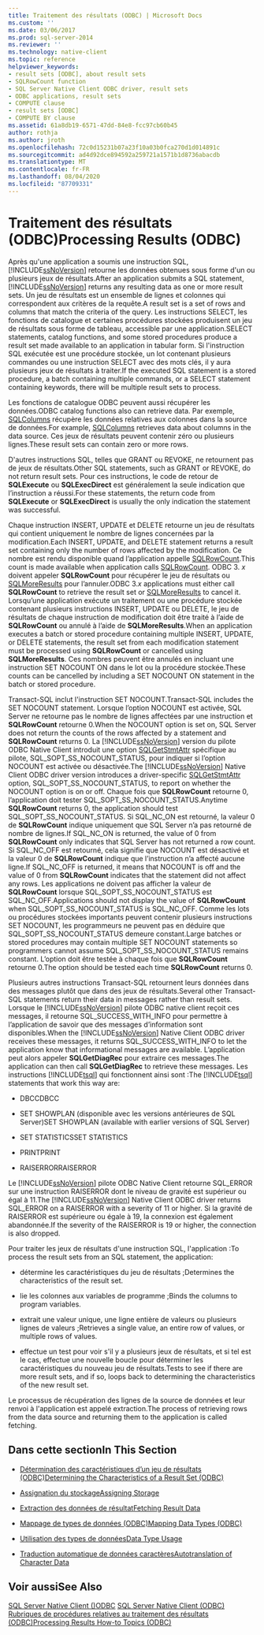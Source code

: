 ```yaml
---
title: Traitement des résultats (ODBC) | Microsoft Docs
ms.custom: ''
ms.date: 03/06/2017
ms.prod: sql-server-2014
ms.reviewer: ''
ms.technology: native-client
ms.topic: reference
helpviewer_keywords:
- result sets [ODBC], about result sets
- SQLRowCount function
- SQL Server Native Client ODBC driver, result sets
- ODBC applications, result sets
- COMPUTE clause
- result sets [ODBC]
- COMPUTE BY clause
ms.assetid: 61a8db19-6571-47dd-84e8-fcc97cb60b45
author: rothja
ms.author: jroth
ms.openlocfilehash: 72c0d15231b07a23f10a03b0fca270d1d014891c
ms.sourcegitcommit: ad4d92dce894592a259721a1571b1d8736abacdb
ms.translationtype: MT
ms.contentlocale: fr-FR
ms.lasthandoff: 08/04/2020
ms.locfileid: "87709331"
---
```

# <a name="processing-results-odbc"></a><span data-ttu-id="50946-102">Traitement des résultats (ODBC)</span><span class="sxs-lookup"><span data-stu-id="50946-102">Processing Results (ODBC)</span></span>
  <span data-ttu-id="50946-103">Après qu'une application a soumis une instruction SQL, [!INCLUDE[ssNoVersion](../../includes/ssnoversion-md.md)] retourne les données obtenues sous forme d'un ou plusieurs jeux de résultats.</span><span class="sxs-lookup"><span data-stu-id="50946-103">After an application submits a SQL statement, [!INCLUDE[ssNoVersion](../../includes/ssnoversion-md.md)] returns any resulting data as one or more result sets.</span></span> <span data-ttu-id="50946-104">Un jeu de résultats est un ensemble de lignes et colonnes qui correspondent aux critères de la requête.</span><span class="sxs-lookup"><span data-stu-id="50946-104">A result set is a set of rows and columns that match the criteria of the query.</span></span> <span data-ttu-id="50946-105">Les instructions SELECT, les fonctions de catalogue et certaines procédures stockées produisent un jeu de résultats sous forme de tableau, accessible par une application.</span><span class="sxs-lookup"><span data-stu-id="50946-105">SELECT statements, catalog functions, and some stored procedures produce a result set made available to an application in tabular form.</span></span> <span data-ttu-id="50946-106">Si l'instruction SQL exécutée est une procédure stockée, un lot contenant plusieurs commandes ou une instruction SELECT avec des mots clés, il y aura plusieurs jeux de résultats à traiter.</span><span class="sxs-lookup"><span data-stu-id="50946-106">If the executed SQL statement is a stored procedure, a batch containing multiple commands, or a SELECT statement containing keywords, there will be multiple result sets to process.</span></span>  
  
 <span data-ttu-id="50946-107">Les fonctions de catalogue ODBC peuvent aussi récupérer les données.</span><span class="sxs-lookup"><span data-stu-id="50946-107">ODBC catalog functions also can retrieve data.</span></span> <span data-ttu-id="50946-108">Par exemple, [SQLColumns](../native-client-odbc-api/sqlcolumns.md) récupère les données relatives aux colonnes dans la source de données.</span><span class="sxs-lookup"><span data-stu-id="50946-108">For example, [SQLColumns](../native-client-odbc-api/sqlcolumns.md) retrieves data about columns in the data source.</span></span> <span data-ttu-id="50946-109">Ces jeux de résultats peuvent contenir zéro ou plusieurs lignes.</span><span class="sxs-lookup"><span data-stu-id="50946-109">These result sets can contain zero or more rows.</span></span>  
  
 <span data-ttu-id="50946-110">D'autres instructions SQL, telles que GRANT ou REVOKE, ne retournent pas de jeux de résultats.</span><span class="sxs-lookup"><span data-stu-id="50946-110">Other SQL statements, such as GRANT or REVOKE, do not return result sets.</span></span> <span data-ttu-id="50946-111">Pour ces instructions, le code de retour de **SQLExecute** ou **SQLExecDirect** est généralement la seule indication que l’instruction a réussi.</span><span class="sxs-lookup"><span data-stu-id="50946-111">For these statements, the return code from **SQLExecute** or **SQLExecDirect** is usually the only indication the statement was successful.</span></span>  
  
 <span data-ttu-id="50946-112">Chaque instruction INSERT, UPDATE et DELETE retourne un jeu de résultats qui contient uniquement le nombre de lignes concernées par la modification.</span><span class="sxs-lookup"><span data-stu-id="50946-112">Each INSERT, UPDATE, and DELETE statement returns a result set containing only the number of rows affected by the modification.</span></span> <span data-ttu-id="50946-113">Ce nombre est rendu disponible quand l’application appelle [SQLRowCount](../native-client-odbc-api/sqlrowcount.md).</span><span class="sxs-lookup"><span data-stu-id="50946-113">This count is made available when application calls [SQLRowCount](../native-client-odbc-api/sqlrowcount.md).</span></span> <span data-ttu-id="50946-114">ODBC 3. *x* doivent appeler **SQLRowCount** pour récupérer le jeu de résultats ou [SQLMoreResults](../native-client-odbc-api/sqlmoreresults.md) pour l’annuler.</span><span class="sxs-lookup"><span data-stu-id="50946-114">ODBC 3.*x* applications must either call **SQLRowCount** to retrieve the result set or [SQLMoreResults](../native-client-odbc-api/sqlmoreresults.md) to cancel it.</span></span> <span data-ttu-id="50946-115">Lorsqu’une application exécute un traitement ou une procédure stockée contenant plusieurs instructions INSERT, UPDATE ou DELETE, le jeu de résultats de chaque instruction de modification doit être traité à l’aide de **SQLRowCount** ou annulé à l’aide de **SQLMoreResults**.</span><span class="sxs-lookup"><span data-stu-id="50946-115">When an application executes a batch or stored procedure containing multiple INSERT, UPDATE, or DELETE statements, the result set from each modification statement must be processed using **SQLRowCount** or cancelled using **SQLMoreResults**.</span></span> <span data-ttu-id="50946-116">Ces nombres peuvent être annulés en incluant une instruction SET NOCOUNT ON dans le lot ou la procédure stockée.</span><span class="sxs-lookup"><span data-stu-id="50946-116">These counts can be cancelled by including a SET NOCOUNT ON statement in the batch or stored procedure.</span></span>  
  
 <span data-ttu-id="50946-117">Transact-SQL inclut l'instruction SET NOCOUNT.</span><span class="sxs-lookup"><span data-stu-id="50946-117">Transact-SQL includes the SET NOCOUNT statement.</span></span> <span data-ttu-id="50946-118">Lorsque l’option NOCOUNT est activée, SQL Server ne retourne pas le nombre de lignes affectées par une instruction et **SQLRowCount** retourne 0.</span><span class="sxs-lookup"><span data-stu-id="50946-118">When the NOCOUNT option is set on, SQL Server does not return the counts of the rows affected by a statement and **SQLRowCount** returns 0.</span></span> <span data-ttu-id="50946-119">La [!INCLUDE[ssNoVersion](../../includes/ssnoversion-md.md)] version du pilote ODBC Native Client introduit une option [SQLGetStmtAttr](../native-client-odbc-api/sqlgetstmtattr.md) spécifique au pilote, SQL_SOPT_SS_NOCOUNT_STATUS, pour indiquer si l’option NOCOUNT est activée ou désactivée.</span><span class="sxs-lookup"><span data-stu-id="50946-119">The [!INCLUDE[ssNoVersion](../../includes/ssnoversion-md.md)] Native Client ODBC driver version introduces a driver-specific [SQLGetStmtAttr](../native-client-odbc-api/sqlgetstmtattr.md) option, SQL_SOPT_SS_NOCOUNT_STATUS, to report on whether the NOCOUNT option is on or off.</span></span> <span data-ttu-id="50946-120">Chaque fois que **SQLRowCount** retourne 0, l’application doit tester SQL_SOPT_SS_NOCOUNT_STATUS.</span><span class="sxs-lookup"><span data-stu-id="50946-120">Anytime **SQLRowCount** returns 0, the application should test SQL_SOPT_SS_NOCOUNT_STATUS.</span></span> <span data-ttu-id="50946-121">Si SQL_NC_ON est retourné, la valeur 0 de **SQLRowCount** indique uniquement que SQL Server n’a pas retourné de nombre de lignes.</span><span class="sxs-lookup"><span data-stu-id="50946-121">If SQL_NC_ON is returned, the value of 0 from **SQLRowCount** only indicates that SQL Server has not returned a row count.</span></span> <span data-ttu-id="50946-122">Si SQL_NC_OFF est retourné, cela signifie que NOCOUNT est désactivé et la valeur 0 de **SQLRowCount** indique que l’instruction n’a affecté aucune ligne.</span><span class="sxs-lookup"><span data-stu-id="50946-122">If SQL_NC_OFF is returned, it means that NOCOUNT is off and the value of 0 from **SQLRowCount** indicates that the statement did not affect any rows.</span></span> <span data-ttu-id="50946-123">Les applications ne doivent pas afficher la valeur de **SQLRowCount** lorsque SQL_SOPT_SS_NOCOUNT_STATUS est SQL_NC_OFF.</span><span class="sxs-lookup"><span data-stu-id="50946-123">Applications should not display the value of **SQLRowCount** when SQL_SOPT_SS_NOCOUNT_STATUS is SQL_NC_OFF.</span></span> <span data-ttu-id="50946-124">Comme les lots ou procédures stockées importants peuvent contenir plusieurs instructions SET NOCOUNT, les programmeurs ne peuvent pas en déduire que SQL_SOPT_SS_NOCOUNT_STATUS demeure constant.</span><span class="sxs-lookup"><span data-stu-id="50946-124">Large batches or stored procedures may contain multiple SET NOCOUNT statements so programmers cannot assume SQL_SOPT_SS_NOCOUNT_STATUS remains constant.</span></span> <span data-ttu-id="50946-125">L’option doit être testée à chaque fois que **SQLRowCount** retourne 0.</span><span class="sxs-lookup"><span data-stu-id="50946-125">The option should be tested each time **SQLRowCount** returns 0.</span></span>  
  
 <span data-ttu-id="50946-126">Plusieurs autres instructions Transact-SQL retournent leurs données dans des messages plutôt que dans des jeux de résultats.</span><span class="sxs-lookup"><span data-stu-id="50946-126">Several other Transact-SQL statements return their data in messages rather than result sets.</span></span> <span data-ttu-id="50946-127">Lorsque le [!INCLUDE[ssNoVersion](../../includes/ssnoversion-md.md)] pilote ODBC native client reçoit ces messages, il retourne SQL_SUCCESS_WITH_INFO pour permettre à l’application de savoir que des messages d’information sont disponibles.</span><span class="sxs-lookup"><span data-stu-id="50946-127">When the [!INCLUDE[ssNoVersion](../../includes/ssnoversion-md.md)] Native Client ODBC driver receives these messages, it returns SQL_SUCCESS_WITH_INFO to let the application know that informational messages are available.</span></span> <span data-ttu-id="50946-128">L’application peut alors appeler **SQLGetDiagRec** pour extraire ces messages.</span><span class="sxs-lookup"><span data-stu-id="50946-128">The application can then call **SQLGetDiagRec** to retrieve these messages.</span></span> <span data-ttu-id="50946-129">Les instructions [!INCLUDE[tsql](../../includes/tsql-md.md)] qui fonctionnent ainsi sont :</span><span class="sxs-lookup"><span data-stu-id="50946-129">The [!INCLUDE[tsql](../../includes/tsql-md.md)] statements that work this way are:</span></span>  
  
-   <span data-ttu-id="50946-130">DBCC</span><span class="sxs-lookup"><span data-stu-id="50946-130">DBCC</span></span>  
  
-   <span data-ttu-id="50946-131">SET SHOWPLAN (disponible avec les versions antérieures de SQL Server)</span><span class="sxs-lookup"><span data-stu-id="50946-131">SET SHOWPLAN (available with earlier versions of SQL Server)</span></span>  
  
-   <span data-ttu-id="50946-132">SET STATISTICS</span><span class="sxs-lookup"><span data-stu-id="50946-132">SET STATISTICS</span></span>  
  
-   <span data-ttu-id="50946-133">PRINT</span><span class="sxs-lookup"><span data-stu-id="50946-133">PRINT</span></span>  
  
-   <span data-ttu-id="50946-134">RAISERROR</span><span class="sxs-lookup"><span data-stu-id="50946-134">RAISERROR</span></span>  
  
 <span data-ttu-id="50946-135">Le [!INCLUDE[ssNoVersion](../../includes/ssnoversion-md.md)] pilote ODBC Native Client retourne SQL_ERROR sur une instruction RAISERROR dont le niveau de gravité est supérieur ou égal à 11.</span><span class="sxs-lookup"><span data-stu-id="50946-135">The [!INCLUDE[ssNoVersion](../../includes/ssnoversion-md.md)] Native Client ODBC driver returns SQL_ERROR on a RAISERROR with a severity of 11 or higher.</span></span> <span data-ttu-id="50946-136">Si la gravité de RAISERROR est supérieure ou égale à 19, la connexion est également abandonnée.</span><span class="sxs-lookup"><span data-stu-id="50946-136">If the severity of the RAISERROR is 19 or higher, the connection is also dropped.</span></span>  
  
 <span data-ttu-id="50946-137">Pour traiter les jeux de résultats d'une instruction SQL, l'application :</span><span class="sxs-lookup"><span data-stu-id="50946-137">To process the result sets from an SQL statement, the application:</span></span>  
  
-   <span data-ttu-id="50946-138">détermine les caractéristiques du jeu de résultats ;</span><span class="sxs-lookup"><span data-stu-id="50946-138">Determines the characteristics of the result set.</span></span>  
  
-   <span data-ttu-id="50946-139">lie les colonnes aux variables de programme ;</span><span class="sxs-lookup"><span data-stu-id="50946-139">Binds the columns to program variables.</span></span>  
  
-   <span data-ttu-id="50946-140">extrait une valeur unique, une ligne entière de valeurs ou plusieurs lignes de valeurs ;</span><span class="sxs-lookup"><span data-stu-id="50946-140">Retrieves a single value, an entire row of values, or multiple rows of values.</span></span>  
  
-   <span data-ttu-id="50946-141">effectue un test pour voir s'il y a plusieurs jeux de résultats, et si tel est le cas, effectue une nouvelle boucle pour déterminer les caractéristiques du nouveau jeu de résultats.</span><span class="sxs-lookup"><span data-stu-id="50946-141">Tests to see if there are more result sets, and if so, loops back to determining the characteristics of the new result set.</span></span>  
  
 <span data-ttu-id="50946-142">Le processus de récupération des lignes de la source de données et leur renvoi à l'application est appelé extraction.</span><span class="sxs-lookup"><span data-stu-id="50946-142">The process of retrieving rows from the data source and returning them to the application is called fetching.</span></span>  
  
## <a name="in-this-section"></a><span data-ttu-id="50946-143">Dans cette section</span><span class="sxs-lookup"><span data-stu-id="50946-143">In This Section</span></span>  
  
-   [<span data-ttu-id="50946-144">Détermination des caractéristiques d’un jeu de résultats &#40;ODBC&#41;</span><span class="sxs-lookup"><span data-stu-id="50946-144">Determining the Characteristics of a Result Set &#40;ODBC&#41;</span></span>](determining-the-characteristics-of-a-result-set-odbc.md)  
  
-   [<span data-ttu-id="50946-145">Assignation du stockage</span><span class="sxs-lookup"><span data-stu-id="50946-145">Assigning Storage</span></span>](assigning-storage.md)  
  
-   [<span data-ttu-id="50946-146">Extraction des données de résultat</span><span class="sxs-lookup"><span data-stu-id="50946-146">Fetching Result Data</span></span>](fetching-result-data.md)  
  
-   [<span data-ttu-id="50946-147">Mappage de types de données &#40;ODBC&#41;</span><span class="sxs-lookup"><span data-stu-id="50946-147">Mapping Data Types &#40;ODBC&#41;</span></span>](mapping-data-types-odbc.md)  
  
-   [<span data-ttu-id="50946-148">Utilisation des types de données</span><span class="sxs-lookup"><span data-stu-id="50946-148">Data Type Usage</span></span>](data-type-usage.md)  
  
-   [<span data-ttu-id="50946-149">Traduction automatique de données caractères</span><span class="sxs-lookup"><span data-stu-id="50946-149">Autotranslation of Character Data</span></span>](autotranslation-of-character-data.md)  
  
## <a name="see-also"></a><span data-ttu-id="50946-150">Voir aussi</span><span class="sxs-lookup"><span data-stu-id="50946-150">See Also</span></span>  
 <span data-ttu-id="50946-151">[SQL Server Native Client &#40;&#41;ODBC](../native-client/odbc/sql-server-native-client-odbc.md) </span><span class="sxs-lookup"><span data-stu-id="50946-151">[SQL Server Native Client &#40;ODBC&#41;](../native-client/odbc/sql-server-native-client-odbc.md) </span></span>  
 [<span data-ttu-id="50946-152">Rubriques de procédures relatives au traitement des résultats &#40;ODBC&#41;</span><span class="sxs-lookup"><span data-stu-id="50946-152">Processing Results How-to Topics &#40;ODBC&#41;</span></span>](../../database-engine/dev-guide/processing-results-how-to-topics-odbc.md)  
  
  
